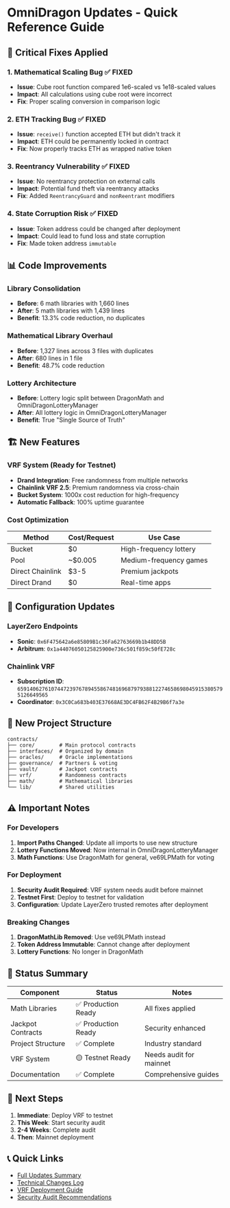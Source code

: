 # OmniDragon Updates - Quick Reference Guide

## 🚨 Critical Fixes Applied

### 1. **Mathematical Scaling Bug** ✅ FIXED
- **Issue**: Cube root function compared 1e6-scaled vs 1e18-scaled values
- **Impact**: All calculations using cube root were incorrect
- **Fix**: Proper scaling conversion in comparison logic

### 2. **ETH Tracking Bug** ✅ FIXED
- **Issue**: `receive()` function accepted ETH but didn't track it
- **Impact**: ETH could be permanently locked in contract
- **Fix**: Now properly tracks ETH as wrapped native token

### 3. **Reentrancy Vulnerability** ✅ FIXED
- **Issue**: No reentrancy protection on external calls
- **Impact**: Potential fund theft via reentrancy attacks
- **Fix**: Added `ReentrancyGuard` and `nonReentrant` modifiers

### 4. **State Corruption Risk** ✅ FIXED
- **Issue**: Token address could be changed after deployment
- **Impact**: Could lead to fund loss and state corruption
- **Fix**: Made token address `immutable`

## 📊 Code Improvements

### Library Consolidation
- **Before**: 6 math libraries with 1,660 lines
- **After**: 5 math libraries with 1,439 lines
- **Benefit**: 13.3% code reduction, no duplicates

### Mathematical Library Overhaul
- **Before**: 1,327 lines across 3 files with duplicates
- **After**: 680 lines in 1 file
- **Benefit**: 48.7% code reduction

### Lottery Architecture
- **Before**: Lottery logic split between DragonMath and OmniDragonLotteryManager
- **After**: All lottery logic in OmniDragonLotteryManager
- **Benefit**: True "Single Source of Truth"

## 🏗️ New Features

### VRF System (Ready for Testnet)
- **Drand Integration**: Free randomness from multiple networks
- **Chainlink VRF 2.5**: Premium randomness via cross-chain
- **Bucket System**: 1000x cost reduction for high-frequency
- **Automatic Fallback**: 100% uptime guarantee

### Cost Optimization
| Method | Cost/Request | Use Case |
|--------|-------------|----------|
| Bucket | $0 | High-frequency lottery |
| Pool | ~$0.005 | Medium-frequency games |
| Direct Chainlink | $3-5 | Premium jackpots |
| Direct Drand | $0 | Real-time apps |

## 🔧 Configuration Updates

### LayerZero Endpoints
- **Sonic**: `0x6F475642a6e85809B1c36Fa62763669b1b48DD5B`
- **Arbitrum**: `0x1a44076050125825900e736c501f859c50fE728c`

### Chainlink VRF
- **Subscription ID**: `65914062761074472397678945586748169687979388122746586980459153805795126649565`
- **Coordinator**: `0x3C0Ca683b403E37668AE3DC4FB62F4B29B6f7a3e`

## 📁 New Project Structure

```
contracts/
├── core/        # Main protocol contracts
├── interfaces/  # Organized by domain
├── oracles/     # Oracle implementations
├── governance/  # Partners & voting
├── vault/       # Jackpot contracts
├── vrf/         # Randomness contracts
├── math/        # Mathematical libraries
└── lib/         # Shared utilities
```

## ⚠️ Important Notes

### For Developers
1. **Import Paths Changed**: Update all imports to use new structure
2. **Lottery Functions Moved**: Now internal in OmniDragonLotteryManager
3. **Math Functions**: Use DragonMath for general, ve69LPMath for voting

### For Deployment
1. **Security Audit Required**: VRF system needs audit before mainnet
2. **Testnet First**: Deploy to testnet for validation
3. **Configuration**: Update LayerZero trusted remotes after deployment

### Breaking Changes
1. **DragonMathLib Removed**: Use ve69LPMath instead
2. **Token Address Immutable**: Cannot change after deployment
3. **Lottery Functions**: No longer in DragonMath

## 🎯 Status Summary

| Component | Status | Notes |
|-----------|--------|-------|
| Math Libraries | ✅ Production Ready | All fixes applied |
| Jackpot Contracts | ✅ Production Ready | Security enhanced |
| Project Structure | ✅ Complete | Industry standard |
| VRF System | 🟡 Testnet Ready | Needs audit for mainnet |
| Documentation | ✅ Complete | Comprehensive guides |

## 🚀 Next Steps

1. **Immediate**: Deploy VRF to testnet
2. **This Week**: Start security audit
3. **2-4 Weeks**: Complete audit
4. **Then**: Mainnet deployment

## 📞 Quick Links

- [Full Updates Summary](./PROJECT_UPDATES_SUMMARY.md)
- [Technical Changes Log](./TECHNICAL_CHANGES_LOG.md)
- [VRF Deployment Guide](../SONIC_VRF_DEPLOYMENT_GUIDE.md)
- [Security Audit Recommendations](../SECURITY_AUDIT_RECOMMENDATIONS.md) 